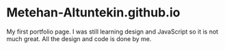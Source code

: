 # Metehan-Altuntekin.github.io
My first portfolio page. I was still learning design and JavaScript so it is not much great. All the design and code is done by me. 
